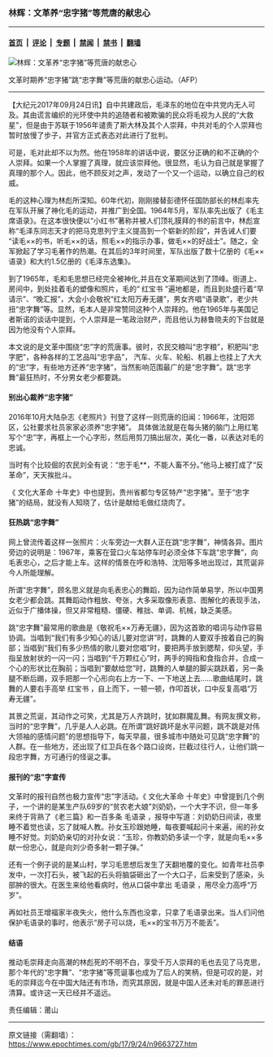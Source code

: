 ### 林辉：文革养“忠字猪”等荒唐的献忠心

---

#### [首页](../../../..?n9663727) &nbsp;|&nbsp; [评论](../../../../../epoch-comment?n9663727) &nbsp;|&nbsp; [专题](../../../../../epoch-special?n9663727) &nbsp;|&nbsp; [禁闻](../../../../../epoch-news?n9663727) &nbsp;|&nbsp; [禁书](../../../../../books?n9663727) &nbsp;|&nbsp; [翻墙](https://github.com/gfw-breaker/nogfw/blob/master/README.md?n9663727)


<div><img alt="林辉：文革养“忠字猪”等荒唐的献忠心" class="attachment-djy_600_400 size-djy_600_400 wp-post-image" src="https://i.epochtimes.com/assets/uploads/2012/07/1207290947181944-600x400.jpg"/>
<div class="caption">
 <p>
  文革时期养“忠字猪”跳“忠字舞”等荒唐的献忠心运动。（AFP）
 </p>
</div></div><hr/><div class="post_content" id="artbody" itemprop="articleBody">
 <!-- article content begin -->
 <p>
  【大纪元2017年09月24日讯】自中共建政后，毛泽东的地位在中共党内无人可及。其由谎言编织的光环使中共的追随者和被欺骗的民众将毛视为人民的“大救星”，但是由于苏联于1956年谴责了斯大林及其个人崇拜，中共对毛的个人崇拜也暂时放慢了步子，并官方正式表态对此进行了批判。
 </p>
 <p>
  可是，毛对此却不以为然。他在1958年的讲话中说，要区分正确的和不正确的个人崇拜。如果一个人掌握了真理，就应该崇拜他。很显然，毛认为自己就是掌握了真理的那个人。因此，他不顾反对之声，发动了一个又一个运动，以确立自己的权威。
 </p>
 <p>
  毛的这种心理为林彪所深知。60年代初，刚刚接替彭德怀任国防部长的林彪率先在军队开展了神化毛的运动，并推广到全国。1964年5月，军队率先出版了《毛主席语录》。在这本很快便以“小红书”著称并被人们顶礼膜拜的书的前言中，林彪宣称“毛泽东同志天才的把马克思列宁主义提高到一个崭新的阶段”，并告诫人们要 “读毛××的书，听毛××的话，照毛××的指示办事，做毛××的好战士”。随之，全军掀起了学习毛著作的热潮。在其后的3年时间里，军队出版了数十亿册的《毛××语录》和大约1.5亿册的《毛泽东选集》。
 </p>
 <p>
  到了1965年，毛和毛思想已经完全被神化,并且在文革期间达到了顶峰。街道上、房间中，到处挂着毛的塑像和照片，毛的“
  <ok href="https://www.epochtimes.com/gb/tag/%E7%BA%A2%E5%AE%9D%E4%B9%A6.html">
   红宝书
  </ok>
  ”遍地都是，而且到处盛行着“早请示”、“晚汇报”，大会小会敬祝“红太阳万寿无疆”，男女齐唱“语录歌”，老少共扭“忠字舞”等。显然，毛本人是非常赞同这种个人崇拜的。他在1965年与美国记者斯诺的谈话中提到，个人崇拜是一笔政治财产，而且他认为赫鲁晓夫的下台就是因为他没有个人崇拜。
 </p>
 <p>
  本文说的是文革中围绕“忠”字的荒唐事。彼时，农民交粮叫“忠字粮”，积肥叫“忠字肥”，各种各样的工艺品叫“忠字品”， 汽车、火车、轮船、机器上也挂上了大大的“忠”字，有些地方还养“忠字猪”，当然影响范围最广的是“忠字舞”。跳“忠字舞”最狂热时，不分男女老少都要跳。
 </p>
 <h4>
  别出心裁养“忠字猪”
 </h4>
 <p>
  2016年10月大陆杂志《老照片》刊登了这样一则荒唐的旧闻：1966年，沈阳郊区，公社要求社员家家必须养“忠字猪”。 具体做法就是在每头猪的脑门上用红笔写个“忠”字，再框上一个心字形，然后用剪刀搞出层次，美化一番，以表达对毛的忠诚。
 </p>
 <p>
  当时有个比较倔的农民刘全有说：“忠于毛**，不能人畜不分。”他马上被打成了“反革命”，天天挨批斗。
 </p>
 <p>
  《
  <ok href="https://www.epochtimes.com/gb/tag/%E6%96%87%E5%8C%96%E5%A4%A7%E9%9D%A9%E5%91%BD.html">
   文化大革命
  </ok>
  十年史》中也提到，贵州省都匀专区特产“忠字猪”。至于“忠字猪”的结局，就没有人知晓了，估计是献给毛做红烧肉了。
 </p>
 <h4>
  狂热跳“忠字舞”
 </h4>
 <p>
  网上曾流传着这样一张照片：火车旁边一大群人正在跳“忠字舞”，神情各异。图片旁边的说明是：1967年，乘客在营口火车站停车时必须全体下车跳“忠字舞”，向毛表忠心，之后才能上车。这样的情景在呼和浩特、沈阳等多地出现过，其荒诞非今人所能理解。
 </p>
 <p>
  所谓“忠字舞”，顾名思义就是向毛表忠心的舞蹈，因为动作简单易学，所以中国男女老少都会跳。其舞蹈动作粗放、夸张，大多采取像形表意、图解化的表现手法，近似于广播体操，但又非常粗糙、僵硬、稚拙、单调、机械，缺乏美感。
 </p>
 <p>
  跳“忠字舞”最常用的歌曲是《敬祝毛××万寿无疆》，因为这首歌的唱词与动作容易协调。当唱到“我们有多少知心的话儿要对您讲”时，跳舞的人要双手按着自己的胸部；当唱到“我们有多少热情的歌儿要对您唱”时，要把两手放到腮帮，仰头望，手指呈放射状的一闪一闪；当唱到“千万颗红心”时，两手的拇指和食指合并，合成一个心的形状比在胸前；当唱到“要献给您”时，跳舞的人单腿的脚尖跳跃着，另一条腿不断后踢，双手把那一个心形向右上方一下、一下地送上去……歌曲结尾时，跳舞的人要右手高举
  <ok href="https://www.epochtimes.com/gb/tag/%E7%BA%A2%E5%AE%9D%E4%B9%A6.html">
   红宝书
  </ok>
  ，自上而下，一顿一顿，作叩首状，口中反复高唱“万寿无疆”。
 </p>
 <p>
  其景之荒诞，其动作之可笑，尤其是万人齐跳时，犹如群魔乱舞。有网友撰文称，当时的“忠字舞”，几乎是人人必跳。在所谓“跳好跳坏是水平问题，跳不跳是对伟大领袖的感情问题”的思想指导下，每天早晨，很多城市中随处可见跳“忠字舞”的人群。在一些地方，还出现了红卫兵在各个路口设岗，拦截过往行人，让他们跳一段忠字舞，方可通行的怪诞之事。
 </p>
 <h4>
  报刊的“忠”字宣传
 </h4>
 <p>
  文革时的报刊自然也极力宣传“忠”字活动。《
  <ok href="https://www.epochtimes.com/gb/tag/%E6%96%87%E5%8C%96%E5%A4%A7%E9%9D%A9%E5%91%BD.html">
   文化大革命
  </ok>
  十年史》中曾提到几个例子，一个讲的是某生产队69岁的“贫农老大娘”刘奶奶，一个大字不识，但一年多来终于背熟了《老三篇》和一百多条
  <ok href="https://www.epochtimes.com/gb/tag/%E6%AF%9B%E8%AF%AD%E5%BD%95.html">
   毛语录
  </ok>
  ，报导中写道：刘奶奶日间读，夜里睡不着觉也读，忘了就喊人教。孙女玉珍跟她睡，每夜要喊起问十来遍，闹的孙女睡不好觉。刘奶奶亲切的对孙女说：“玉珍，你教奶奶多读一个字，就是向毛××多献一份忠心，就是向刘少奇多射一颗子弹。”
 </p>
 <p>
  还有一个例子说的是某山村，学习毛思想后发生了天翻地覆的变化。如青年社员李发中，一次打石头，被飞起的石头将脑袋砸出了一个大口子，后来受到了感染，头部肿的很大。在医生来给他看病时，他从口袋中拿出
  <ok href="https://www.epochtimes.com/gb/tag/%E6%AF%9B%E8%AF%AD%E5%BD%95.html">
   毛语录
  </ok>
  ，用尽全力高呼“万岁”。
 </p>
 <p>
  再如社员王增福家半夜失火，他什么东西也没拿，只拿了毛语录出来。当人们问他保护毛语录的事时，他表示“房子可以烧，毛××的宝书万万不能丢”。
 </p>
 <h4>
  结语
 </h4>
 <p>
  推动毛崇拜走向高潮的林彪死的不明不白，享受千万人崇拜的毛也去见了马克思，那个年代的“忠字舞”、“忠字猪”等荒诞事也成为了后人的笑柄，但是可叹的是，对毛的崇拜迄今在中国大陆还有市场，而究其原因，就是中国人还未对毛的罪恶进行清算。或许这一天已经并不遥远。
 </p>
 <p>
  责任编辑：莆山
 </p>
 <!-- article content end -->
 <div id="below_article_ad">
 </div>
</div>


---

原文链接（需翻墙）：https://www.epochtimes.com/gb/17/9/24/n9663727.htm